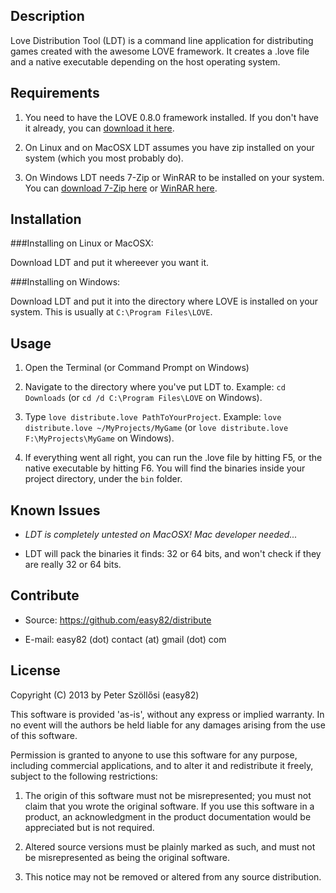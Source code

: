 Description
-----------

Love Distribution Tool (LDT) is a command line application for distributing games created with the awesome LOVE framework. It creates a .love file and a native executable depending on the host operating system.


Requirements
------------

1. You need to have the LOVE 0.8.0 framework installed. If you don't have it already, you can [download it here][love2d].

2. On Linux and on MacOSX LDT assumes you have zip installed on your system (which you most probably do).

3. On Windows LDT needs 7-Zip or WinRAR to be installed on your system. You can [download 7-Zip here][7zip] or [WinRAR here][winrar].


Installation
------------

###Installing on Linux or MacOSX:

Download LDT and put it whereever you want it.


###Installing on Windows:

Download LDT and put it into the directory where LOVE is installed on your system. This is usually at `C:\Program Files\LOVE`.


Usage
-----

1. Open the Terminal (or Command Prompt on Windows)

2. Navigate to the directory where you've put LDT to. Example: `cd Downloads` (or `cd /d C:\Program Files\LOVE` on Windows).

3. Type `love distribute.love PathToYourProject`. Example: `love distribute.love ~/MyProjects/MyGame` (or `love distribute.love F:\MyProjects\MyGame` on Windows).

4. If everything went all right, you can run the .love file by hitting F5, or the native executable by hitting F6. You will find the binaries inside your project directory, under the `bin` folder.


Known Issues
------------

- *LDT is completely untested on MacOSX! Mac developer needed...*

- LDT will pack the binaries it finds: 32 or 64 bits, and won't check if they are really 32 or 64 bits.


Contribute
----------

- Source: https://github.com/easy82/distribute

- E-mail: easy82 (dot) contact (at) gmail (dot) com


License
-------

Copyright (C) 2013 by Peter Szöllősi (easy82)

This software is provided 'as-is', without any express or implied warranty. In no event will the authors be held liable for any damages arising from the use of this software.

Permission is granted to anyone to use this software for any purpose, including commercial applications, and to alter it and redistribute it freely, subject to the following restrictions:

1. The origin of this software must not be misrepresented; you must not claim that you wrote the original software. If you use this software in a product, an acknowledgment in the product documentation would be appreciated but is not required.

2. Altered source versions must be plainly marked as such, and must not be misrepresented as being the original software.

3. This notice may not be removed or altered from any source distribution.


[love2d]: http://love2d.org/
[7zip]: http://www.7-zip.org/
[winrar]: http://www.rarlab.com/
